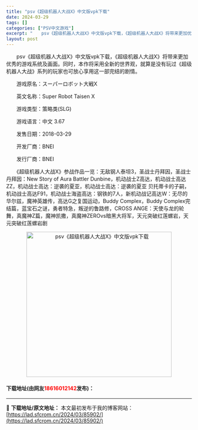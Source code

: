 ```yaml
---
title: "psv《超级机器人大战X》中文版vpk下载"
date: 2024-03-29
tags: []
categories: ["PSV中文游戏"]
excerpt: "　　psv《超级机器人大战X》中文版vpk下载，《超级机器人大战X》将带来更加优秀的游戏系统及画面。同时，本作将采用全新的世界观，就算是没有玩过《超级机器人大战》系列的玩家也可放心享用这一部完结的剧情。 　　游戏原名：スーパーロボット大戦X 　　英文名称：Super Robot Taisen X 　&hellip;"
layout: post
---
```


 <p>　　psv《超级机器人大战X》中文版vpk下载，《超级机器人大战X》将带来更加优秀的游戏系统及画面。同时，本作将采用全新的世界观，就算是没有玩过《超级机器人大战》系列的玩家也可放心享用这一部完结的剧情。</p> <p>　　游戏原名：スーパーロボット大戦X</p> <p>　　英文名称：Super Robot Taisen X</p> <p>　　游戏类型：策略类(SLG)</p> <p>　　游戏语言：中文 3.67</p> <p>　　发售日期：2018-03-29</p> <p>　　开发厂商：BNEI</p> <p>　　发行厂商：BNEI</p> <p>　　《超级机器人大战X》参战作品一览：无敌钢人泰坦3，圣战士丹拜因，圣战士丹拜因：New Story of Aura Battler Dunbine，机动战士Z高达，机动战士高达ZZ，机动战士高达：逆袭的夏亚，机动战士高达：逆袭的夏亚 贝托蒂卡的子嗣，机动战士高达F91，机动战士海盗高达：钢铁的7人，新机动战记高达W：无尽的华尔兹，魔神英雄传，高达G之复国运动，Buddy Complex，Buddy Complex完结篇，蓝宝石之谜，勇者特急，叛逆的鲁路修，CROSS ANGE：天使与龙的轮舞，真魔神Z篇，魔神凯撒，真魔神ZEROvs暗黑大将军，天元突破红莲螺岩，天元突破红莲螺岩剧</p> <p align="center"><img align="" border="0" src="https://lad.sfcrom.cn/wp-content/uploads/2024/03/20240329_66066aa7ddb7e.jpg" width="394" alt="psv《超级机器人大战X》中文版vpk下载" /></p> <p><h4>下载地址(由网友<font color="red">18616012142</font>发布)：</h4></p> 

---
📖 **下载地址/原文地址：** 本文最初发布于我的博客网站：[https://lad.sfcrom.cn/2024/03/85902/](https://lad.sfcrom.cn/2024/03/85902/)
